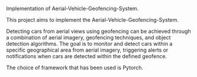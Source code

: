 Implementation of Aerial-Vehicle-Geofencing-System.

This project aims to implement the Aerial-Vehicle-Geofencing-System.

Detecting cars from aerial views using geofencing can be achieved through a combination of aerial imagery, geofencing techniques, and object detection algorithms. The goal is to monitor and detect cars within a specific geographical area from aerial imagery, triggering alerts or notifications when cars are detected within the defined geofence.

The choice of framework that has been used is Pytorch.


